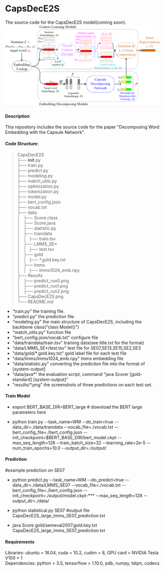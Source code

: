 # CapsDecE2S
The source code for the CapsDecE2S model(coming soon).
![The structure of CapsDecE2S model.](https://github.com/Gdls/CapsDecE2S/blob/master/CapsDecE2S.png)

#### Description
This repository includes the source code for the paper "Decomposing Word Embedding with the Capsule Network".

#### Code Structure:
>CapsDecE2S<br>
├── __init__.py<br>
├── train.py<br>
├── predict.py<br>
├── modeling.py<br>
├── match_utils.py<br>
├── optimization.py<br>
├── tokenization.py<br>
├── model.py<br>
├── bert_config.json<br>
├── vocab.txt<br>
├── data<br>
│   ├── Score.class<br>
│   ├── Score.java<br>
│   ├── statistic.py<br>
│   ├── traindata<br>
│   │  ├── train.tsv<br>
│   ├── LMMS_SE\*<br>
│   │  ├── test.tsv<br>
│   ├── gold<br>
│   │  ├── \*.gold.key.txt<br>
│   ├── lmms<br>
│   │  ├── lmms1024_emb.npy<br>
├── Results<br>
│   ├── predict_run0.png<br>
│   ├── predict_run1.png<br>
│   ├── predict_run2.png<br>
├── CapsDecE2S.png<br>
└── README.md<br>

* "train.py" the training file.<br>
* "predict.py" the prediction file.<br>
* "modeling.py" the main structure of CapsDecE2S, including the backbone class("class Model()")<br> 
* "match_utils.py" function file
* "bert_config.json/vocab.txt" configure file
* "data/traindata/train.tsv" training data(see title.txt for the format)
* "data/LMMS_SE\*/test.tsv" test file for SE07,SE13,SE15,SE2,SE3
* "data/gold/\*.gold.key.txt" gold label file for each test file
* "data/lmms/lmms1024_emb.npy" lmms embedding file
* "data/statistic.py" converting the prediciton file into the format of [system-output]
* "data/java\*" the evaluation script, command "java Scorer [gold-standard] [system-output]"<br>
* "results/\*.png" the screenshots of three predictions on each test set.<br>

#### Train Model
* export BERT_BASE_DIR=BERT_large # download the BERT large parameters here

* python train.py --task_name=WM --do_train=true --data_dir=./data/traindata --vocab_file=./vocab.txt --bert_config_file=./bert_config.json --init_checkpoint=$BERT_BASE_DIR/bert_model.ckpt --max_seq_length=128 --train_batch_size=32 --learning_rate=2e-5 --num_train_epochs=10.0 --output_dir=./output/

#### Prediction
#example prediction on SE07
* python predict.py --task_name=WM --do_predict=true --data_dir=./data/LMMS_SE07 --vocab_file=./vocab.txt --bert_config_file=./bert_config.json --init_checkpoint=./output/model.ckpt-*** --max_seq_length=128 --output_dir=./data/

* python statistical.py SE07 #output file CapsDecE2S_large_lmms_SE07_prediction.txt
* java Score gold/semeval2007.gold.key.txt CapsDecE2S_large_lmms_SE07_prediction.txt

#### Requirements
Libraries: ubuntu = 16.04, cuda = 10.2, cudnn = 8, GPU card = NVIDIA Tesla V100 * 1<br>
Dependencies: python > 3.5, tensorflow > 1.10.0, pdb, numpy, tdqm, codecs<br>
